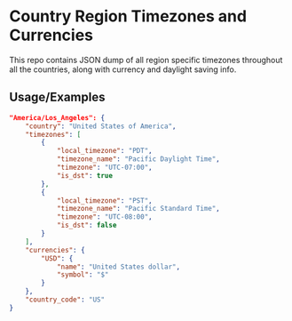 
# Country Region Timezones and Currencies

This repo contains JSON dump of all region specific timezones throughout all the countries, along with currency and daylight saving info.


## Usage/Examples

```json
"America/Los_Angeles": {
    "country": "United States of America",
    "timezones": [
        {
            "local_timezone": "PDT",
            "timezone_name": "Pacific Daylight Time",
            "timezone": "UTC-07:00",
            "is_dst": true
        },
        {
            "local_timezone": "PST",
            "timezone_name": "Pacific Standard Time",
            "timezone": "UTC-08:00",
            "is_dst": false
        }
    ],
    "currencies": {
        "USD": {
            "name": "United States dollar",
            "symbol": "$"
        }
    },
    "country_code": "US"
}
```


